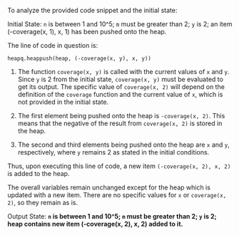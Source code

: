 To analyze the provided code snippet and the initial state:

Initial State: `n` is between 1 and 10^5; `m` must be greater than 2; `y` is 2; an item (-coverage(x, 1), x, 1) has been pushed onto the heap.

The line of code in question is:
```
heapq.heappush(heap, (-coverage(x, y), x, y))
```

1. The function `coverage(x, y)` is called with the current values of `x` and `y`. Since `y` is 2 from the initial state, `coverage(x, y)` must be evaluated to get its output. The specific value of `coverage(x, 2)` will depend on the definition of the `coverage` function and the current value of `x`, which is not provided in the initial state.

2. The first element being pushed onto the heap is `-coverage(x, 2)`. This means that the negative of the result from `coverage(x, 2)` is stored in the heap.

3. The second and third elements being pushed onto the heap are `x` and `y`, respectively, where `y` remains 2 as stated in the initial conditions.

Thus, upon executing this line of code, a new item `(-coverage(x, 2), x, 2)` is added to the heap.

The overall variables remain unchanged except for the heap which is updated with a new item. There are no specific values for `x` or `coverage(x, 2)`, so they remain as is.

Output State: **`n` is between 1 and 10^5; `m` must be greater than 2; `y` is 2; heap contains new item (-coverage(x, 2), x, 2) added to it.**